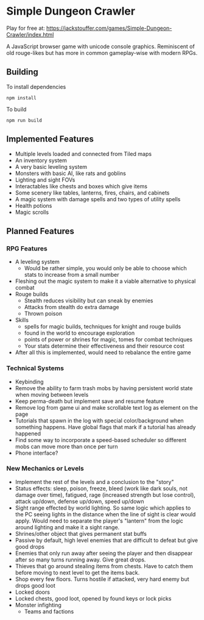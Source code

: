 # Simple Dungeon Crawler

Play for free at: https://jackstouffer.com/games/Simple-Dungeon-Crawler/index.html

A JavaScript browser game with unicode console graphics. Reminiscent of old rouge-likes
but has more in common gameplay-wise with modern RPGs.

## Building

To install dependencies

```
npm install
```

To build

```
npm run build
```

## Implemented Features

* Multiple levels loaded and connected from Tiled maps
* An inventory system
* A very basic leveling system
* Monsters with basic AI, like rats and goblins
* Lighting and sight FOVs
* Interactables like chests and boxes which give items
* Some scenery like tables, lanterns, fires, chairs, and cabinets
* A magic system with damage spells and two types of utility spells
* Health potions
* Magic scrolls

## Planned Features

### RPG Features

* A leveling system
  * Would be rather simple, you would only be able to choose which stats to increase from a small number
* Fleshing out the magic system to make it a viable alternative to physical combat
* Rouge builds
  * Stealth reduces visibility but can sneak by enemies
  * Attacks from stealth do extra damage
  * Thrown poison
* Skills
  * spells for magic builds, techniques for knight and rouge builds
  * found in the world to encourage exploration
  * points of power or shrines for magic, tomes for combat techniques
  * Your stats determine their effectiveness and their resource cost
* After all this is implemented, would need to rebalance the entire game

### Technical Systems

* Keybinding
* Remove the ability to farm trash mobs by having persistent world state when moving
between levels
* Keep perma-death but implement save and resume feature
* Remove log from game ui and make scrollable text log as element on the page
* Tutorials that spawn in the log with special color/background when something happens. Have global flags that mark if a tutorial has already happened
* Find some way to incorporate a speed-based scheduler so different mobs can move more than once per turn
* Phone interface?

### New Mechanics or Levels

* Implement the rest of the levels and a conclusion to the "story"
* Status effects: sleep, poison, freeze, bleed (work like dark souls, not damage over time), fatigued, rage (increased strength but lose control), attack up/down, defense up/down, speed up/down
* Sight range effected by world lighting. So same logic which applies
to the PC seeing lights in the distance when the line of sight is clear
would apply. Would need to separate the player's "lantern" from the logic around lighting and make it a sight range.
* Shrines/other object that gives permanent stat buffs
* Passive by default, high level enemies that are difficult to defeat but give good drops
* Enemies that only run away after seeing the player and then disappear after so many turns running away. Give great drops.
* Thieves that go around stealing items from chests. Have to catch them before moving to next level to get the items back.
* Shop every few floors. Turns hostile if attacked, very hard enemy but drops good loot
* Locked doors
* Locked chests, good loot, opened by found keys or lock picks
* Monster infighting
  * Teams and factions
